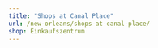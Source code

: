 ```yaml
---
title: "Shops at Canal Place"
url: /new-orleans/shops-at-canal-place/
shop: Einkaufszentrum
---
```

